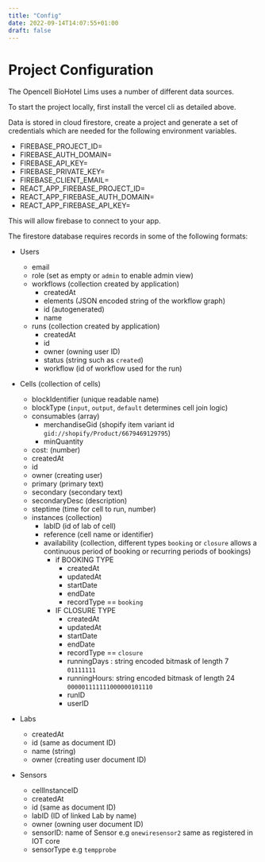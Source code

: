 ```yaml
---
title: "Config"
date: 2022-09-14T14:07:55+01:00
draft: false
---
```


# Project Configuration


The Opencell BioHotel Lims uses a number of different data sources.

To start the project locally, first install the vercel cli as detailed above.

Data is stored in cloud firestore, create a project and generate a set of credentials which are needed for the following environment variables.

- FIREBASE_PROJECT_ID=
- FIREBASE_AUTH_DOMAIN=
- FIREBASE_API_KEY=
- FIREBASE_PRIVATE_KEY=
- FIREBASE_CLIENT_EMAIL=
- REACT_APP_FIREBASE_PROJECT_ID=
- REACT_APP_FIREBASE_AUTH_DOMAIN=
- REACT_APP_FIREBASE_API_KEY=


This will allow firebase to connect to your app.


The firestore database requires records in some of the following formats:


- Users
  * email
  * role (set as empty or `admin` to enable admin view)
  * workflows (collection created by application)
    + createdAt
    + elements (JSON encoded string of the workflow graph)
    + id (autogenerated)
    + name
  * runs (collection created by application)
    + createdAt
    + id
    + owner (owning user ID)
    + status (string such as `created`)
    + workflow (id of workflow used for the run)

- Cells (collection of cells)
  * blockIdentifier (unique readable name)
  * blockType (`input`, `output`, `default` determines cell join logic)
  * consumables (array)
    + merchandiseGid (shopify item variant id `gid://shopify/Product/6679469129795`)
    + minQuantity
  * cost: (number)
  * createdAt
  * id
  * owner (creating user)
  * primary (primary text)
  * secondary (secondary text)
  * secondaryDesc (description)
  * steptime (time for cell to run, number)
  * instances (collection)
    + labID (id of lab of cell)
    + reference (cell name or identifier)
    + availability (collection, different types `booking` or `closure` allows a continuous period of booking or recurring periods of bookings)
      - if BOOKING TYPE
        * createdAt
        * updatedAt
        * startDate
        * endDate
        * recordType == `booking`
      - IF CLOSURE TYPE
        * createdAt
        * updatedAt
        * startDate
        * endDate
        * recordType == `closure`
        * runningDays : string encoded bitmask of length 7 `01111111`
        * runningHours: string encoded bitmask of length 24 `000001111111000000101110`
        * runID
        * userID
- Labs
  * createdAt
  * id (same as document ID)
  * name (string)
  * owner (creating user document ID)
- Sensors
  * cellInstanceID
  * createdAt
  * id (same as document ID)
  * labID (ID of linked Lab by name)
  * owner (owning user document ID)
  * sensorID: name of Sensor e.g `onewiresensor2` same as registered in IOT core
  * sensorType e.g `tempprobe`